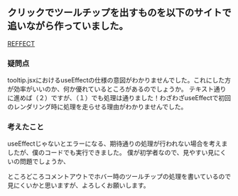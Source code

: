 ## クリックでツールチップを出すものを以下のサイトで追いながら作っていました。
[REFFECT](https://reffect.co.jp/react/react-tooltip)

### 疑問点
tooltip.jsxにおけるuseEffectの仕様の意図がわかりませんでした。これにした方が効率がいいのか、何か優れているところがあるのでしょうか。
テキスト通りに進めば（２）ですが、（１）でも処理は通りました！わざわざuseEffectで初回のレンダリング時に処理を走らせる理由がわかりませんでした。

### 考えたこと
useEffectじゃないとエラーになる、期待通りの処理が行われない場合を考えましたが、僕のコードでも実行できました。
僕が初学者なので、見やすい見にくいの問題でしょうか、

ところどころコメントアウトでホバー時のツールチップの処理を書いているので見にくいかと思いますが、よろしくお願いします。
